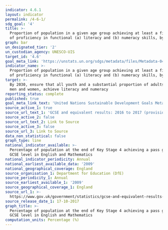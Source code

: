 ```yaml
---
indicator: 4.6.1
layout: indicator
permalink: /4-6-1/
sdg_goal: '4'
title: >-
  Proportion of population in a given age group achieving at least a fixed level
  of proficiency in functional (a) literacy and (b) numeracy skills, by sex
graph: bar
un_designated_tier: '2'
un_custodian_agency: UNESCO-UIS
target_id: '4.6'
goal_meta_link: 'https://unstats.un.org/sdgs/metadata/files/Metadata-04-06-01.pdf'
indicator_name: >-
  Proportion of population in a given age group achieving at least a fixed level
  of proficiency in functional (a) literacy and (b) numeracy skills, by sex
target: >-
  By 2030, ensure that all youth and a substantial proportion of adults, both
  men and women, achieve literacy and numeracy
reporting_status: complete
published: true
goal_meta_link_text: 'United Nations Sustainable Development Goals Metadata: 4.6.1'
source_active_1: true
source_url_text_1: 'GCSE and equivalent results: 2016 to 2017 (provisional)'
source_active_2: false
source_url_text_2: Link to Source
source_active_3: false
source_url_3: Link to Source
data_non_statistical: false
graph_type: line
national_indicator_available: >-
  Percentage of population at the end of Key Stage 4 achieving a pass grade at
  GCSE level in English and Mathematics
national_indicator_periodicity: Annual
national_earliest_available_data: '2009'
national_geographical_coverage: England
source_organisation_1: Department for Education (DfE)
source_periodicity_1: Annual
source_earliest_available_1: '2009'
source_geographical_coverage_1: England
source_url_1: >-
  https://www.gov.uk/government/statistics/gcse-and-equivalent-results-2016-to-2017-provisional
source_release_date_1: 17-10-2017
graph_title: >-
  Percentage of population at the end of Key Stage 4 achieving a pass grade at
  GCSE level in English and Mathematics
computation_units: Percentage (%)
---
```

